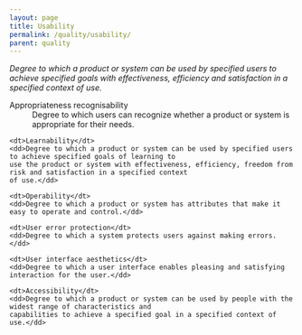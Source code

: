 ```yaml
---
layout: page
title: Usability
permalink: /quality/usability/
parent: quality
---
```


_Degree to which a product or system can be used by specified users to achieve specified goals with effectiveness,
efficiency and satisfaction in a specified context of use._

<dl>
    <dt>Appropriateness recognisability</dt>
    <dd>Degree to which users can recognize whether a product or system is appropriate for their needs.</dd>
    
    <dt>Learnability</dt>
    <dd>Degree to which a product or system can be used by specified users to achieve specified goals of learning to
    use the product or system with effectiveness, efficiency, freedom from risk and satisfaction in a specified context
    of use.</dd>
    
    <dt>Operability</dt>
    <dd>Degree to which a product or system has attributes that make it easy to operate and control.</dd>
    
    <dt>User error protection</dt>
    <dd>Degree to which a system protects users against making errors.</dd>
    
    <dt>User interface aesthetics</dt>
    <dd>Degree to which a user interface enables pleasing and satisfying interaction for the user.</dd>
    
    <dt>Accessibility</dt>
    <dd>Degree to which a product or system can be used by people with the widest range of characteristics and
    capabilities to achieve a specified goal in a specified context of use.</dd>
</dl>
